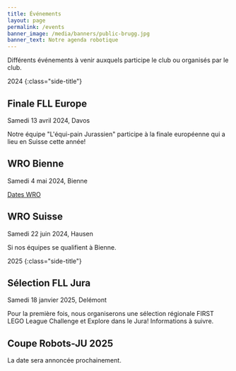 ```yaml
---
title: Événements
layout: page
permalink: /events
banner_image: /media/banners/public-brugg.jpg
banner_text: Notre agenda robotique
---
```


Différents événements à venir auxquels participe le club ou organisés par le club.

2024
{:class="side-title"}

## Finale FLL Europe

<i class="fa fa-calendar"></i> Samedi 13 avril 2024, Davos

Notre équipe "L'équi-pain Jurassien" participe à la finale européenne qui a lieu en Suisse cette année!

## WRO Bienne

<i class="fa fa-calendar"></i> Samedi 4 mai 2024, Bienne

[Dates WRO](https://wro.swiss/fr/saison-2024/dates/)

## WRO Suisse

<i class="fa fa-calendar"></i> Samedi 22 juin 2024, Hausen

Si nos équipes se qualifient à Bienne.

2025
{:class="side-title"}

## Sélection FLL Jura

<i class="fa fa-calendar"></i> Samedi 18 janvier 2025, Delémont

Pour la première fois, nous organiserons une sélection régionale FIRST LEGO League Challenge et Explore dans le Jura! Informations à suivre.

## Coupe Robots-JU 2025

La date sera annoncée prochainement.
